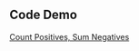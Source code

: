 ## Code Demo
<a href="https://need4swede.github.io/Codewars-JavaScript/count-p-sum-n/index.html">Count Positives, Sum Negatives</a>
